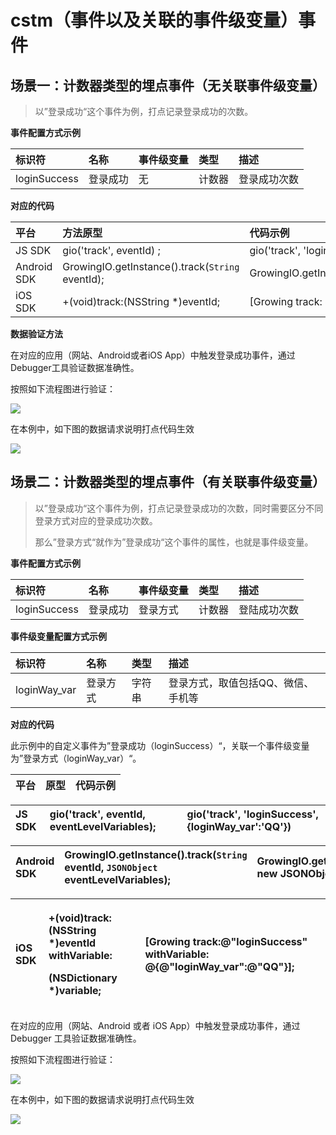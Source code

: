 # cstm（事件以及关联的事件级变量）事件

## 场景一：计数器类型的埋点事件（无关联事件级变量）

> 以”登录成功“这个事件为例，打点记录登录成功的次数。

**事件配置方式示例**

| 标识符 | 名称 | 事件级变量 | 类型 | 描述 |
| :--- | :--- | :--- | :--- | :--- |
| loginSuccess | 登录成功 | 无 | 计数器 | 登录成功次数 |

**对应的代码**

| 平台 | 方法原型 | 代码示例 |
| :--- | :--- | :--- |
| JS SDK | gio\('track', eventId\) ; | gio\('track', 'loginSuccess'\); |
| Android SDK | GrowingIO.getInstance\(\).track\(`String` eventId\); | GrowingIO.getInstance\(\).track\("loginSuccess"\); |
| iOS SDK | +\(void\)track:\(NSString \*\)eventId; | \[Growing track: @"loginSuccess"\]; |

**数据验证方法**

在对应的应用（网站、Android或者iOS App）中触发登录成功事件，通过Debugger工具验证数据准确性。

按照如下流程图进行验证：

![](https://github.com/growingio/growingio-docs-v3/tree/d520f4a494f6c0635c83422f55c665597e79ee96/.gitbook/assets/cstm2x%20%282%29.png)

在本例中，如下图的数据请求说明打点代码生效

![](https://github.com/growingio/growingio-docs-v3/tree/d520f4a494f6c0635c83422f55c665597e79ee96/.gitbook/assets/ji-shu-qi-wu-bian-liang.png)

## 场景二：计数器类型的埋点事件（有关联事件级变量）

> 以”登录成功“这个事件为例，打点记录登录成功的次数，同时需要区分不同登录方式对应的登录成功次数。
>
> 那么”登录方式“就作为”登录成功“这个事件的属性，也就是事件级变量。

**事件配置方式示例**

| 标识符 | 名称 | 事件级变量 | 类型 | 描述 |
| :--- | :--- | :--- | :--- | :--- |
| loginSuccess | 登录成功 | 登录方式 | 计数器 | 登陆成功次数 |

**事件级变量配置方式示例**

| 标识符 | 名称 | 类型 | 描述 |
| :--- | :--- | :--- | :--- |
| loginWay\_var | 登录方式 | 字符串 | 登录方式，取值包括QQ、微信、手机等 |

**对应的代码**

此示例中的自定义事件为”登录成功（loginSuccess）“，关联一个事件级变量为”登录方式（loginWay\_var）“。

| 平台 | 原型 | 代码示例 |
| :--- | :--- | :--- |


| JS SDK | gio\('track', eventId, eventLevelVariables\); | gio\('track', 'loginSuccess', {loginWay\_var':'QQ'}\) |
| :--- | :--- | :--- |


| Android SDK | GrowingIO.getInstance\(\).track\(`String` eventId, `JSONObject` eventLevelVariables\); | GrowingIO.getInstance\(\).track\("loginSuccess", new JSONObject\(\).put\("loginWay\_var","QQ"\)\); |
| :--- | :--- | :--- |


<table>
  <thead>
    <tr>
      <th style="text-align:left">iOS SDK</th>
      <th style="text-align:left">
        <p>+(void)track:(NSString *)eventId withVariable:</p>
        <p>(NSDictionary *)variable;</p>
      </th>
      <th style="text-align:left">[Growing track:@&quot;loginSuccess&quot; withVariable: @{@&quot;loginWay_var&quot;:@&quot;QQ&quot;}];</th>
    </tr>
  </thead>
  <tbody></tbody>
</table>在对应的应用（网站、Android 或者 iOS App）中触发登录成功事件，通过 Debugger 工具验证数据准确性。

按照如下流程图进行验证：

![](https://github.com/growingio/growingio-docs-v3/tree/d520f4a494f6c0635c83422f55c665597e79ee96/.gitbook/assets/cstm2x2.png)

在本例中，如下图的数据请求说明打点代码生效

![](https://github.com/growingio/growingio-docs-v3/tree/d520f4a494f6c0635c83422f55c665597e79ee96/.gitbook/assets/cstm-shi-jian-yan-zheng-2.png)

